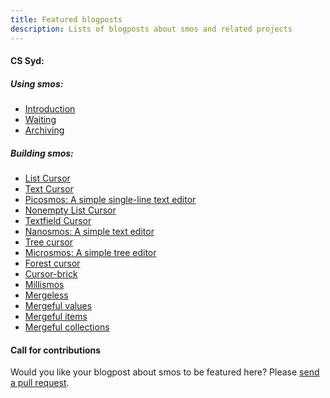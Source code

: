 ```yaml
---
title: Featured blogposts
description: Lists of blogposts about smos and related projects
---
```


#### CS Syd:


##### Using smos:

* [Introduction](https://cs-syd.eu/posts/2020-07-07-intro-to-gtd-with-smos)
* [Waiting](https://cs-syd.eu/posts/2020-07-21-waiting)
* [Archiving](https://cs-syd.eu/posts/2020-08-07-smos-archive)

##### Building smos:

* [List Cursor](https://cs-syd.eu/posts/2018-10-28-cursor-list)
* [Text Cursor](https://cs-syd.eu/posts/2018-11-28-cursors-text)
* [Picosmos: A simple single-line text editor](https://cs-syd.eu/posts/2018-12-14-picosmos)
* [Nonempty List Cursor](https://cs-syd.eu/posts/2019-01-14-cursors-nonempty-list)
* [Textfield Cursor](https://cs-syd.eu/posts/2019-02-14-cursors-textfield)
* [Nanosmos: A simple text editor](https://cs-syd.eu/posts/2019-03-28-nanosmos)
* [Tree cursor](https://cs-syd.eu/posts/2019-05-28-cursors-tree)
* [Microsmos: A simple tree editor](https://cs-syd.eu/posts/2019-06-28-microsmos)
* [Forest cursor](https://cs-syd.eu/posts/2019-07-28-cursors-forest)
* [Cursor-brick](https://cs-syd.eu/posts/2019-08-14-cursor-brick)
* [Millismos](https://cs-syd.eu/posts/2019-08-14-cursor-brick)
* [Mergeless](https://cs-syd.eu/posts/2018-07-28-mergeless)
* [Mergeful values](https://cs-syd.eu/posts/2019-10-14-mergeful-value)
* [Mergeful items](https://cs-syd.eu/posts/2019-11-28-mergeful-item)
* [Mergeful collections](https://cs-syd.eu/posts/2019-12-28-mergeful-collection)


#### Call for contributions

Would you like your blogpost about smos to be featured here?
Please [send a pull request](https://github.com/NorfairKing/smos).
